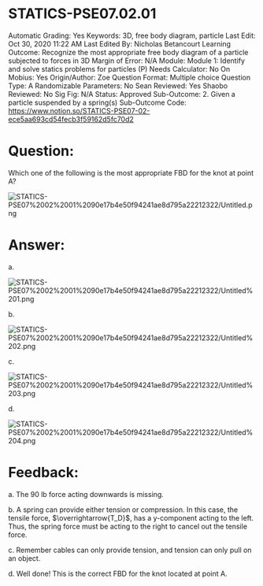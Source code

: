 # STATICS-PSE07.02.01

Automatic Grading: Yes
Keywords: 3D, free body diagram, particle
Last Edit: Oct 30, 2020 11:22 AM
Last Edited By: Nicholas Betancourt
Learning Outcome: Recognize the most appropriate free body diagram of a particle subjected to forces in 3D
Margin of Error: N/A
Module: Module 1: Identify and solve statics problems for particles (P)
Needs Calculator: No
On Mobius: Yes
Origin/Author: Zoe
Question Format: Multiple choice
Question Type: A
Randomizable Parameters: No
Sean Reviewed: Yes
Shaobo Reviewed: No
Sig Fig: N/A
Status: Approved
Sub-Outcome: 2. Given a particle suspended by a spring(s)
Sub-Outcome Code: https://www.notion.so/STATICS-PSE07-02-ece5aa693cd54fecb3f59162d5fc70d2

# Question:

Which one of the following is the most appropriate FBD for the knot at point A?

![STATICS-PSE07%2002%2001%2090e17b4e50f94241ae8d795a22212322/Untitled.png](STATICS-PSE07%2002%2001%2090e17b4e50f94241ae8d795a22212322/Untitled.png)

# Answer:

a.

![STATICS-PSE07%2002%2001%2090e17b4e50f94241ae8d795a22212322/Untitled%201.png](STATICS-PSE07%2002%2001%2090e17b4e50f94241ae8d795a22212322/Untitled%201.png)

b.

![STATICS-PSE07%2002%2001%2090e17b4e50f94241ae8d795a22212322/Untitled%202.png](STATICS-PSE07%2002%2001%2090e17b4e50f94241ae8d795a22212322/Untitled%202.png)

c. 

![STATICS-PSE07%2002%2001%2090e17b4e50f94241ae8d795a22212322/Untitled%203.png](STATICS-PSE07%2002%2001%2090e17b4e50f94241ae8d795a22212322/Untitled%203.png)

d.

![STATICS-PSE07%2002%2001%2090e17b4e50f94241ae8d795a22212322/Untitled%204.png](STATICS-PSE07%2002%2001%2090e17b4e50f94241ae8d795a22212322/Untitled%204.png)

# Feedback:

a. The 90 lb force acting downwards is missing. 

b. A spring can provide either tension or compression. In this case, the tensile force, $\overrightarrow{T_D}$, has a y-component acting to the left. Thus, the spring force must be acting to the right to cancel out the tensile force. 

c.  Remember cables can only provide tension, and tension can only pull on an object. 

d. Well done! This is the correct FBD for the knot located at point A.